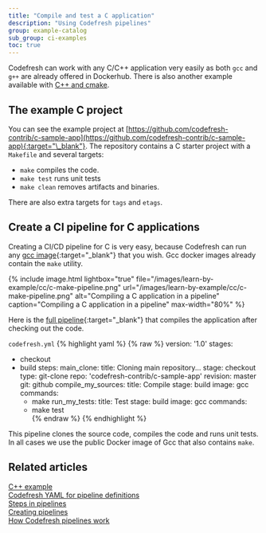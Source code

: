 ```yaml
---
title: "Compile and test a C application"
description: "Using Codefresh pipelines"
group: example-catalog
sub_group: ci-examples
toc: true
---
```


Codefresh can work with any C/C++ application very easily as both `gcc` and `g++` are already offered in Dockerhub. There is also another example available with [C++ and cmake]({{site.baseurl}}/docs/example-catalog/ci-examples/cpp-cmake).

## The example C project

You can see the example project at [https://github.com/codefresh-contrib/c-sample-app](https://github.com/codefresh-contrib/c-sample-app){:target="\_blank"}. The repository contains a C starter project with a `Makefile` and several targets:

* `make` compiles the code.
* `make test` runs unit tests
* `make clean` removes artifacts and binaries.

There are also extra targets for `tags` and `etags`.

## Create a CI pipeline for C applications

Creating a CI/CD pipeline for C is very easy, because Codefresh can run any [gcc image](https://hub.docker.com/_/gcc/){:target="\_blank"} that you wish. Gcc docker images already contain the `make` utility. 

{% include image.html 
lightbox="true" 
file="/images/learn-by-example/cc/c-make-pipeline.png" 
url="/images/learn-by-example/cc/c-make-pipeline.png" 
alt="Compiling a C application in a pipeline"
caption="Compiling a C application in a pipeline"
max-width="80%" 
%}

Here is the [full pipeline](https://github.com/codefresh-contrib/c-sample-app/blob/master/codefresh.yml){:target="\_blank"} that compiles the application after checking out the code.

 `codefresh.yml`
{% highlight yaml %}
{% raw %}
version: '1.0'
stages:
  - checkout
  - build
steps:
  main_clone:
    title: Cloning main repository...
    stage: checkout
    type: git-clone
    repo: 'codefresh-contrib/c-sample-app'
    revision: master
    git: github
  compile_my_sources:
    title: Compile
    stage: build
    image: gcc
    commands:
      - make
  run_my_tests:
    title: Test
    stage: build
    image: gcc
    commands:
      - make test   
{% endraw %}
{% endhighlight %}

This pipeline clones the source code, compiles the code and runs unit tests. In all cases we use the public Docker image of Gcc that also contains `make`.


## Related articles
[C++ example]({{site.baseurl}}/docs/example-catalog/ci-examples/cpp-cmake/)  
[Codefresh YAML for pipeline definitions]({{site.baseurl}}/docs/pipelines/what-is-the-codefresh-yaml/)  
[Steps in pipelines]({{site.baseurl}}/docs/pipelines/steps/)  
[Creating pipelines]({{site.baseurl}}/docs/pipelines/pipelines/)  
[How Codefresh pipelines work]({{site.baseurl}}/docs/pipelines/introduction-to-codefresh-pipelines/)